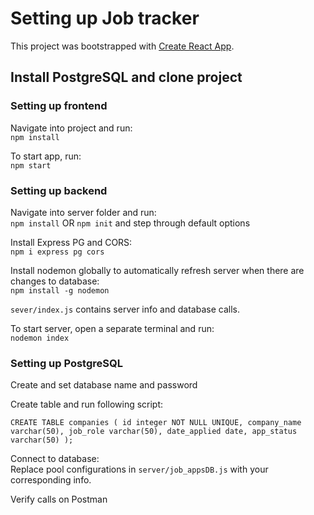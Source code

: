 # Setting up Job tracker

This project was bootstrapped with [Create React App](https://github.com/facebook/create-react-app).

## Install PostgreSQL and clone project


### Setting up frontend

Navigate into project and run:\
	`npm install`

To start app, run:\
	`npm start`


### Setting up backend

Navigate into server folder and run:\
	`npm install` OR `npm init` and step through default options

Install Express PG and CORS:\
	`npm i express pg cors`

Install nodemon globally to automatically refresh server when there are changes to database:\
	`npm install -g nodemon`

`sever/index.js` contains server info and database calls.

To start server, open a separate terminal and run:\
	`nodemon index`


### Setting up PostgreSQL

Create and set database name and password

Create table and run following script:

`CREATE TABLE companies (
    id integer NOT NULL UNIQUE,
    company_name varchar(50),
    job_role varchar(50),
    date_applied date,
    app_status varchar(50)
);`

Connect to database:\
Replace pool configurations in `server/job_appsDB.js` with your corresponding info.

Verify calls on Postman
